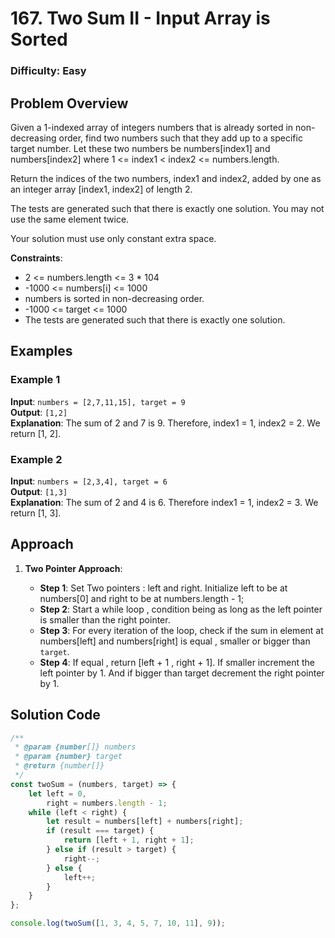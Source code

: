 # 167. Two Sum II - Input Array is Sorted

### Difficulty: Easy

## Problem Overview

Given a 1-indexed array of integers numbers that is already sorted in non-decreasing order, find two numbers such that they add up to a specific target number. Let these two numbers be numbers[index1] and numbers[index2] where 1 <= index1 < index2 <= numbers.length.

Return the indices of the two numbers, index1 and index2, added by one as an integer array [index1, index2] of length 2.

The tests are generated such that there is exactly one solution. You may not use the same element twice.

Your solution must use only constant extra space.

**Constraints**:

-   2 <= numbers.length <= 3 \* 104
-   -1000 <= numbers[i] <= 1000
-   numbers is sorted in non-decreasing order.
-   -1000 <= target <= 1000
-   The tests are generated such that there is exactly one solution.

## Examples

### Example 1

**Input**: `numbers = [2,7,11,15], target = 9`  
**Output**: `[1,2]`  
**Explanation**: The sum of 2 and 7 is 9. Therefore, index1 = 1, index2 = 2. We return [1, 2].

### Example 2

**Input**: `numbers = [2,3,4], target = 6`  
**Output**: `[1,3]`  
**Explanation**: The sum of 2 and 4 is 6. Therefore index1 = 1, index2 = 3. We return [1, 3].

## Approach

1. **Two Pointer Approach**:

    - **Step 1**: Set Two pointers : left and right. Initialize left to be at numbers[0] and right to be at numbers.length - 1;
    - **Step 2**: Start a while loop , condition being as long as the left pointer is smaller than the right pointer.
    - **Step 3**: For every iteration of the loop, check if the sum in element at numbers[left] and numbers[right] is equal , smaller or bigger than `target`.
    - **Step 4**: If equal , return [left + 1 , right + 1]. If smaller increment the left pointer by 1. And if bigger than target decrement the right pointer by 1.

## Solution Code

```javascript
/**
 * @param {number[]} numbers
 * @param {number} target
 * @return {number[]}
 */
const twoSum = (numbers, target) => {
	let left = 0,
		right = numbers.length - 1;
	while (left < right) {
		let result = numbers[left] + numbers[right];
		if (result === target) {
			return [left + 1, right + 1];
		} else if (result > target) {
			right--;
		} else {
			left++;
		}
	}
};

console.log(twoSum([1, 3, 4, 5, 7, 10, 11], 9));
```
